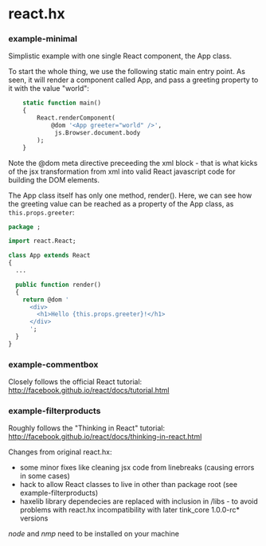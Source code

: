 # react.hx

### example-minimal
Simplistic example with one single React component, the App class.

To start the whole thing, we use the following static main entry point. As seen, it will render a component called App, and pass a greeting property to it with the value "world":
```haxe
	static function main() 
	{
		React.renderComponent(
			@dom '<App greeter="world" />',
			 js.Browser.document.body
		);
	}
```
Note the @dom meta directive preceeding the xml block - that is what kicks of the jsx transformation from xml into valid React javascript code for building the DOM elements.

The App class itself has only one method, render(). Here, we can see how the greeting value can be reached as a property of the App class, as ```this.props.greeter```:

```haxe
package ;

import react.React;

class App extends React
{	
  ...

  public function render()
  {
    return @dom '
      <div>
        <h1>Hello {this.props.greeter}!</h1>
      </div>
      ';
  }	
}
```



### example-commentbox
Closely follows the official React tutorial: http://facebook.github.io/react/docs/tutorial.html

### example-filterproducts
Roughly follows the "Thinking in React" tutorial: http://facebook.github.io/react/docs/thinking-in-react.html


Changes from original react.hx:

- some minor fixes like cleaning jsx code from linebreaks (causing errors in some cases)
- hack to allow React classes to live in other than package root (see example-filterproducts)
- haxelib library dependecies are replaced with inclusion in /libs - to avoid problems with react.hx incompatibility with later tink_core 1.0.0-rc* versions

*node* and *nmp* need to be installed on your machine




